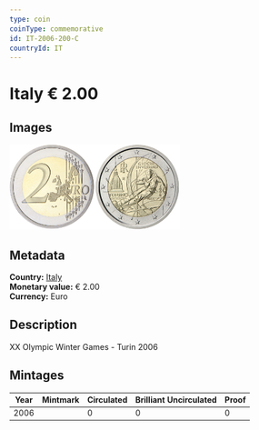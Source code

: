 ```yaml
---
type: coin
coinType: commemorative
id: IT-2006-200-C
countryId: IT
---
```


# Italy € 2.00

## Images

<img src="../../Images/common-2002-200.png" height="150" alt="Front image"><img src="Images/IT-2006-200.png" height="150" alt="Back image">

## Metadata

**Country:** [Italy](../../Countries/Italy/index.md)\
**Monetary value:** € 2.00\
**Currency:** Euro

## Description
XX Olympic Winter Games - Turin 2006

## Mintages

| Year | Mintmark | Circulated | Brilliant Uncirculated | Proof |
| ---- | -------- | ---------- | ---------------------- | ----- |
| 2006 | | 0 | 0 | 0 |
